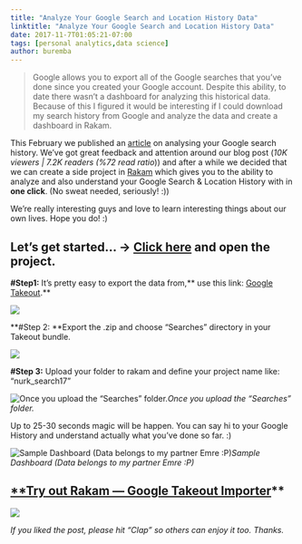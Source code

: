 ```yaml
---
title: "Analyze Your Google Search and Location History Data"
linktitle: "Analyze Your Google Search and Location History Data"
date: 2017-11-7T01:05:21-07:00
tags: [personal analytics,data science]
author: buremba
---
```


> Google allows you to export all of the Google searches that you’ve done since you created your Google account. Despite this ability, to date there wasn’t a dashboard for analyzing this historical data. Because of this I figured it would be interesting if I could download my search history from Google and analyze the data and create a dashboard in Rakam.

This February we published an [article](https://blog.rakam.io/analyzing-your-google-search-history-with-rakam-cee5acf80be9) on analysing your Google search history. We’ve got great feedback and attention around our blog post (*10K viewers | 7.2K readers (%72 read ratio*)) and after a while we decided that we can create a side project in [Rakam](http://app.rakam.io/static/utils/google-takeout.html) which gives you to the ability to analyze and also understand your Google Search & Location History with in **one click**. (No sweat needed, seriously! :))

We’re really interesting guys and love to learn interesting things about our own lives. Hope you do! :)

## Let’s get started… → [Click here](http://app.rakam.io/static/utils/google-takeout.html) and open the project.

**#Step1:** It’s pretty easy to export the data from,** use this link: [Google Takeout](https://takeout.google.com/settings/takeout?pli=1).**

![](https://cdn-images-1.medium.com/max/2000/1*6geeLs0tpNGHTdORgLR84g.png)

**#Step 2: **Export the .zip and choose “Searches” directory in your Takeout bundle.

![](https://cdn-images-1.medium.com/max/2000/1*Svgvntk4hlHFjhFoL8nIrg.png)

**#Step 3:** Upload your folder to rakam and define your project name like: “nurk_search17”

![Once you upload the “Searches” folder.](https://cdn-images-1.medium.com/max/2000/1*J7KQdInIwibhP9QM1IrBsA.png)*Once you upload the “Searches” folder.*

Up to 25-30 seconds magic will be happen. You can say hi to your Google History and understand actually what you’ve done so far. :)

![Sample Dashboard (Data belongs to my partner Emre :P)](https://cdn-images-1.medium.com/max/6168/1*rPJiiPBNCHUPwde6AfRwqw.png)*Sample Dashboard (Data belongs to my partner Emre :P)*

## [**Try out Rakam — Google Takeout Importer](http://app.rakam.io/static/utils/google-takeout.html)**

![](https://cdn-images-1.medium.com/max/2000/1*_R2ceTdqynIpdgRYl83UOA.gif)

*If you liked the post, please hit “Clap” so others can enjoy it too. Thanks.*
